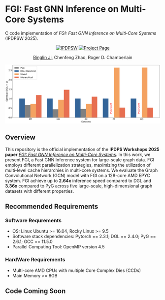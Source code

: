 # FGI: Fast GNN Inference on Multi-Core Systems
C code implementation of _FGI: Fast GNN Inference on Multi-Core Systems_ (IPDPSW 2025).

<div align="center">

[![IPDPSW](https://img.shields.io/badge/IPDPSW-10.1109-b31b1b.svg)](https://sbs.wustl.edu/pubs/jzc25.pdf)
[![Project Page](https://img.shields.io/badge/Project-Website-green)]()

[Binglin Ji](https://keving396.github.io/kevinji.github.io//),
Chenfeng Zhao,
Roger D. Chamberlain

<img src="imgs/speedup_.png" width="600">
</div>

## Overview
This repository is the official implementation of the **IPDPS Workshops 2025 paper** [_FGI: Fast GNN Inference on Multi-Core Systems_](https://ieeexplore.ieee.org/document/11105982). In this work, we present FGI, a Fast GNN Inference system for large-scale graph data. FGI employs different parallelization strategies, maximizing the utilization of multi-level cache hierarchies in multi-core systems. We evaluate the Graph Convolutional Network (GCN) model with FGI on a 128-core AMD EPYC system. FGI achieve up to **2.64x** inference speed compared to DGL and **3.36x** compared to PyG across five large-scale, high-dimensional graph datasets with different properties.

## Recommended Requirements
### Software Requrements
- OS: Linux Ubuntu >= 16.04,  Rocky Linux >= 9.5
- Software stack dependencies: Pytorch == 2.3.1; DGL == 2.4.0; PyG == 2.6.1; GCC == 11.5.0
- Parallel Computing Tool: OpenMP version 4.5 

### HardWare Requirements
- Multi-core AMD CPUs with multiple Core Complex Dies (CCDs)
- Main Memory >= 8GB

## Code Coming Soon
